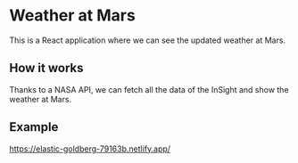 # Weather at Mars

This is a React application where we can see the updated weather at Mars.

## How it works

Thanks to a NASA API, we can fetch all the data of the InSight and show the weather at Mars.

## Example

https://elastic-goldberg-79163b.netlify.app/

